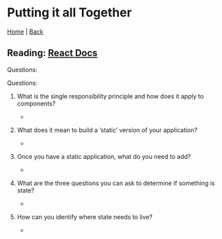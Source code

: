 # Putting it all Together

[Home](/README.md) | [Back](/301-main/301TableofContents.md)

## Reading: [React Docs](https://reactjs.org/docs/thinking-in-react.html)

Questions: 

Questions: 

1. What is the single responsibility principle and how does it apply to components?

    <ul>
      <li> </li>
    </ul>
      
1. What does it mean to build a ‘static’ version of your application?


    <ul>
      <li> </li>
    </ul>

1. Once you have a static application, what do you need to add?


    <ul>
      <li> </li>
    </ul>

1. What are the three questions you can ask to determine if something is state?


    <ul>
      <li> </li>
    </ul>

1. How can you identify where state needs to live?


    <ul>
      <li> </li>
    </ul>
